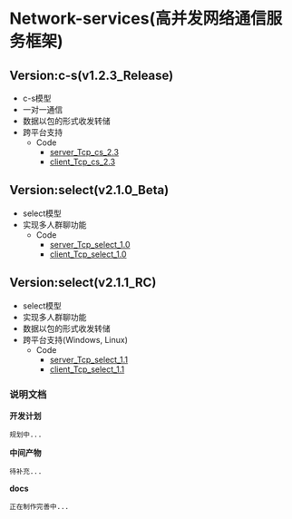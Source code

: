 # Network-services(高并发网络通信服务框架)

## Version:c-s(v1.2.3_Release)
 + c-s模型
 + 一对一通信
 + 数据以包的形式收发转储
 + 跨平台支持
    - Code
      * [server_Tcp_cs_2.3](https://github.com/Acmen-Team/Network-services/blob/dev/src/services/v_server_1/server_Tcp_cs_2.3.cpp)
      + [client_Tcp_cs_2.3](https://github.com/Acmen-Team/Network-services/blob/dev/src/Client/v_client_1/client_Tcp_cs_2.3.cpp)
## Version:select(v2.1.0_Beta)
 + select模型  
 + 实现多人群聊功能
    - Code
      * [server_Tcp_select_1.0](https://github.com/Acmen-Team/Network-services/blob/dev/src/services/v_server_2/server_Tcp_select_1.0.cpp)
      + [client_Tcp_select_1.0](https://github.com/Acmen-Team/Network-services/blob/dev/src/Client/v_client_2/client_Tcp_select_1.0.cpp)
## Version:select(v2.1.1_RC)
 + select模型
 + 实现多人群聊功能
 + 数据以包的形式收发转储
 + 跨平台支持(Windows, Linux)
    - Code
      * [server_Tcp_select_1.1](https://github.com/Acmen-Team/Network-services/blob/dev/src/services/v_server_2/server_Tcp_select_1.1.cpp)
      + [client_Tcp_select_1.1](https://github.com/Acmen-Team/Network-services/blob/dev/src/Client/v_client_2/client_Tcp_select_1.1.cpp)
### 说明文档
**开发计划**
```
规划中...
```
**中间产物**
```
待补充...
```
**docs**
```
正在制作完善中...
```